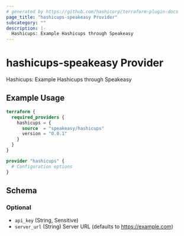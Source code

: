 ```yaml
---
# generated by https://github.com/hashicorp/terraform-plugin-docs
page_title: "hashicups-speakeasy Provider"
subcategory: ""
description: |-
  Hashicups: Example Hashicups through Speakeasy
---
```


# hashicups-speakeasy Provider

Hashicups: Example Hashicups through Speakeasy

## Example Usage

```terraform
terraform {
  required_providers {
    hashicups = {
      source  = "speakeasy/hashicups"
      version = "0.0.1"
    }
  }
}

provider "hashicups" {
  # Configuration options
}
```

<!-- schema generated by tfplugindocs -->
## Schema

### Optional

- `api_key` (String, Sensitive)
- `server_url` (String) Server URL (defaults to https://example.com)
